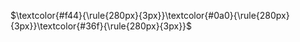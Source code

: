 $\textcolor{#f44}{\rule{280px}{3px}}\textcolor{#0a0}{\rule{280px}{3px}}\textcolor{#36f}{\rule{280px}{3px}}$
